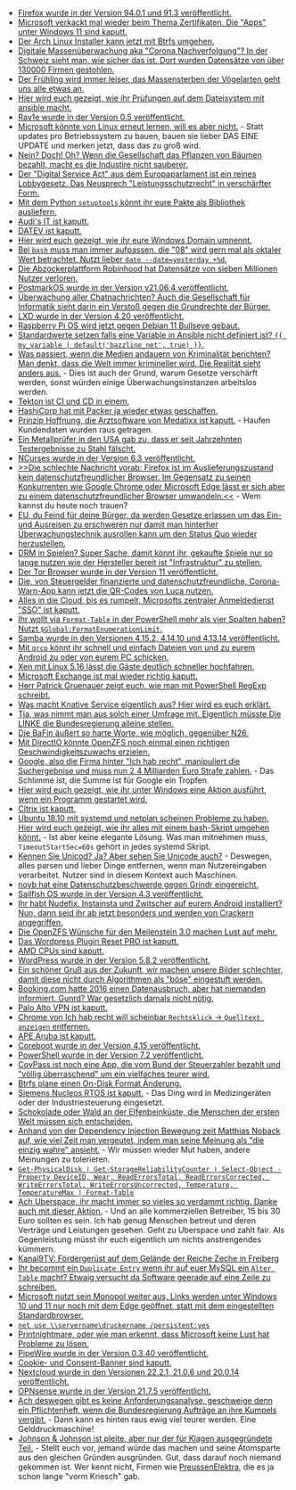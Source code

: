 * [Firefox wurde in der Version 94.0.1 und 91.3 veröffentlicht.](https://www.borncity.com/blog/2021/11/04/firefox-94-94-0-1-und-91-3-0esr/)
* [Microsoft verkackt mal wieder beim Thema Zertifikaten. Die "Apps" unter Windows 11 sind kaputt.](https://www.borncity.com/blog/2021/11/04/windows-11-abgelaufene-zertifikate-blocken-apps-ab-1-nov-2021/)
* [Der Arch Linux Installer kann jetzt mit Btrfs umgehen.](https://www.phoronix.com/scan.php?page=news_item&px=Arch-Linux-Archinstall-2.3-rc1)
* [Digitale Massenüberwachung aka "Corona Nachverfolgung"? In der Schweiz sieht man, wie sicher das ist. Dort wurden Datensätze von über 130000 Firmen gestohlen.](https://www.borncity.com/blog/2021/11/04/schweiz-hacker-greifen-auf-130-000-firmendatenstzen-zu-covid-19-krediten-zu/)
* [Der Frühling wird immer leiser, das Massensterben der Vögelarten geht uns alle etwas an.](https://www.sonnenseite.com/de/umwelt/der-fruehling-wird-leiser-vogelgesang-im-wandel/)
* [Hier wird euch gezeigt, wie ihr Prüfungen auf dem Dateisystem mit ansible macht.](https://www.shellhacks.com/ansible-check-if-file-exists/)
* [Rav1e wurde in der Version 0.5 veröffentlicht.](https://www.phoronix.com/scan.php?page=news_item&px=Rav1e-0.5-Rust-AV1)
* [Microsoft könnte von Linux erneut lernen, will es aber nicht.](https://www.borncity.com/blog/2021/11/08/microsoft-will-ltere-updates-auslaufen-lassen-verspricht-geschwindigkeits-und-sicherheitsgewinne/) - Statt updates pro Betriebssystem zu bauen, bauen sie lieber DAS EINE UPDATE und merken jetzt, dass das zu groß wird.
* [Nein? Doch! Oh? Wenn die Gesellschaft das Pflanzen von Bäumen bezahlt, macht es die Industire nicht sauberer.](https://www.sonnenseite.com/de/wirtschaft/wie-unternehmen-und-produkte-glaubwuerdig-klimaneutral-werden/)
* [Der "Digital Service Act" aus dem Europaparlament ist ein reines Lobbygesetz. Das Neusprech "Leistungsschutzrecht" in verschärfter Form.](https://netzpolitik.org/2021/edit-policy-der-digital-services-act-als-dystopisches-regelwerk/)
* [Mit dem Python `setuptools` könnt ihr eure Pakte als Bibliothek ausliefern.](https://opensource.com/article/21/11/packaging-python-setuptools)
* [Audi's IT ist kaputt.](https://www.borncity.com/blog/2021/11/09/audi-it-strung-oder-cyber-angriff-8-11-2021/)
* [DATEV ist kaputt.](https://www.planet3dnow.de/cms/63897-datev-ausfall-stellt-steuerkanzleien-vor-probleme/)
* [Hier wird euch gezeigt, wie ihr eure Windows Domain umnennt.](http://woshub.com/rename-active-directory-domain/)
* [Bei `bash` muss man immer aufpassen, die "08" wird gern mal als oktaler Wert betrachtet. Nutzt lieber `date --date=yesterday +%d`.](https://www.incredigeek.com/home/how-to-find-yesterdays-date-in-linux/)
* [Die Abzockerplattform Robinhood hat Datensätze von sieben Millionen Nutzer verloren.](https://www.bleepingcomputer.com/news/security/robinhood-discloses-data-breach-impacting-7-million-customers/)
* [PostmarkOS wurde in der Version v21.06.4 veröffentlicht.](https://postmarketos.org/blog/2021/11/08/v21.06.4-release/)
* [Überwachung aller Chatnachrichten? Auch die Gesellschaft für Informatik sieht darin ein Verstoß gegen die Grundrechte der Bürger.](https://netzpolitik.org/2021/eu-chatkontrolle-gesellschaft-fuer-informatik-gegen-ueberwachung-digitaler-kommunikation/)
* [LXD wurde in der Version 4.20 veröffentlicht.](https://lwn.net/Articles/875447)
* [Raspberry Pi OS wird jetzt gegen Debian 11 Bullseye gebaut.](https://www.phoronix.com/scan.php?page=news_item&px=Raspberry-Pi-OS-Bullseye)
* [Standardwerte setzen falls eine Variable in Ansible nicht definiert ist? `{{ my_variable | default('bazzline_net', true) }}`.](https://www.shellhacks.com/ansible-default-variables-values/)
* [Was passiert, wenn die Medien andauern von Kriminalität berichten? Man denkt, dass die Welt immer krimineller wird. Die Realität sieht anders aus.](https://netzpolitik.org/2021/kriminalitaetswahrnehmung-vollkommen-losgeloest-von-der-realitaet/) - Dies ist auch der Grund, warum Gesetze verschärft werden, sonst würden einige Überwachungsinstanzen arbeitslos werden.
* [Tekton ist CI und CD in einem.](https://opensource.com/article/21/11/cicd-pipeline-kubernetes-tekton)
* [HashiCorp hat mit Packer ja wieder etwas geschaffen.](https://www.packer.io/)
* [Prinzip Hoffnung, die Arztsoftware von Medatixx ist kaputt.](https://blog.fefe.de/?ts=9f745326) - Haufen Kundendaten wurden raus getragen.
* [Ein Metallprüfer in den USA gab zu, dass er seit Jahrzehnten Testergebnisse zu Stahl fälscht.](https://blog.fefe.de/?ts=9f74bbbf)
* [NCurses wurde in der Version 6.3 veröffentlicht.](https://www.phoronix.com/scan.php?page=news_item&px=Ncurses-6.3)
* [>>Die schlechte Nachricht vorab: Firefox ist im Auslieferungszustand kein datenschutzfreundlicher Browser. Im Gegensatz zu seinen Konkurrenten wie Google Chrome oder Microsoft Edge lässt er sich aber zu einem datenschutzfreundlicher Browser umwandeln.<<](https://www.kuketz-blog.de/mozilla-firefox-datensendeverhalten-desktop-version-browser-check-teil20/) - Wem kannst du heute noch trauen?
* [EU, du Feind für deine Bürger, da werden Gesetze erlassen um das Ein- und Ausreisen zu erschweren nur damit man hinterher Überwachungstechnik ausrollen kann um den Status Quo wieder herzustellen.](https://netzpolitik.org/2021/neues-kontrollsystem-frontex-beendet-pilotprojekt-zur-gesichtserkennung-an-eu-aussengrenzen/)
* [DRM in Spielen? Super Sache, damit könnt ihr, gekaufte Spiele nur so lange nutzen wie der Hersteller bereit ist "Infrastruktur" zu stellen.](https://www.borncity.com/blog/2021/11/09/spiele-gau-abgelaufene-denuvo-domain-blockt-gamer/)
* [Der Tor Browser wurde in der Version 11 veröffentlicht.](https://www.bleepingcomputer.com/news/software/tor-browser-11-removes-v2-onion-url-support-adds-new-ui/)
* [Die, von Steuergelder finanzierte und datenschutzfreundliche, Corona-Warn-App kann jetzt die QR-Codes von Luca nutzen.](https://netzpolitik.org/2021/digitale-kontaktnachverfolgung-corona-warn-app-kann-qr-codes-von-luca-nutzen/)
* [Alles in die Cloud, bis es rumpelt, Microsofts zentraler Anmeldedienst "SSO" ist kaputt.](https://www.borncity.com/blog/2021/11/09/sso-bei-microsoft-365-gestrt-9-11-2021/)
* [Ihr wollt via `Format-Table` in der PowerShell mehr als vier Spalten haben? Nutzt `$Global:FormatEnumerationLimit`.](https://devblogs.microsoft.com/powershell-community/how-to-use-formatenumerationlimit/)
* [Samba wurde in den Versionen 4.15.2, 4.14.10 und 4.13.14 veröffentlicht.](https://lwn.net/Articles/875565/rss)
* [Mit `qrcp` könnt ihr schnell und einfach Dateien von und zu eurem Android zu oder von eurem PC schicken.](https://opensource.com/article/21/11/transfer-files-phone-linux)
* [Xen mit Linux 5.16 lässt die Gäste deutlich schneller hochfahren.](https://www.phoronix.com/scan.php?page=news_item&px=Linux-5.16-Faster-Boot-Xen-PV)
* [Microsoft Exchange ist mal wieder richtig kaputt.](https://www.bleepingcomputer.com/news/microsoft/microsoft-urges-exchange-admins-to-patch-bug-exploited-in-the-wild/)
* [Herr Patrick Gruenauer zeigt euch, wie man mit PowerShell RegExp schreibt.](https://sid-500.com/2021/11/09/powershell-and-regex-find-replace-occurrences/)
* [Was macht Knative Service eigentlich aus? Hier wird es euch erklärt.](https://opensource.com/article/21/11/knative-serving-serverless)
* [Tja, was nimmt man aus solch einer Umfrage mit. Eigentlich müsste Die LINKE die Bundesregierung alleine stellen.](https://blog.fefe.de/?ts=9f755391)
* [Die BaFin äußert so harte Worte, wie möglich, gegenüber N26.](https://blog.fefe.de/?ts=9f754d98)
* [Mit DirectIO könnte OpenZFS noch einmal einen richtigen Geschwindigkeitszuwachs erzielen.](https://www.phoronix.com/scan.php?page=news_item&px=OpenZFS-DirectIO-Performance)
* [Google, also die Firma hinter "Ich hab recht", manipuliert die Suchergebnise und muss nun 2,4 Milliarden Euro Strafe zahlen.](https://netzpolitik.org/2021/google-shopping-eu-gericht-bestaetigte-milliardenstrafe/) - Das Schlimme ist, die Summe ist für Google ein Tropfen.
* [Hier wird euch gezeigt, wie ihr unter Windows eine Aktion ausführt, wenn ein Programm gestartet wird.](http://woshub.com/run-script-when-app-opens-closes/)
* [Citrix ist kaputt.](https://blog.fefe.de/?ts=9f756cc8)
* [Ubuntu 18.10 mit systemd und netplan scheinen Probleme zu haben. Hier wird euch gezeigt, wie ihr alles mit einem bash-Skript umgehen könnt.](https://utcc.utoronto.ca/~cks/space/blog/linux/SystemdNetworkUpHammer) - Ist aber keine elegante Lösung. Was man mitnehmen muss, `TimeoutStartSec=60s` gehört in jedes systemd Skript.
* [Kennen Sie Unicod? Ja? Aber sehen Sie Unicode auch?](https://www.bleepingcomputer.com/news/security/invisible-characters-could-be-hiding-backdoors-in-your-javascript-code/) - Deswegen, alles parsen und lieber Dinge entfernen, wenn man Nutzereingaben verarbeitet. Nutzer sind in diesem Kontext auch Maschinen.
* [noyb hat eine Datenschutzbeschwerde gegen Grindr eingereicht.](https://noyb.eu/en/want-your-grindr-data-show-your-id-and-take-selfie)
* [Sailfish OS wurde in der Version 4.3 veröffentlicht.](https://www.phoronix.com/scan.php?page=news_item&px=Sailfish-OS-4.3-Released)
* [Ihr habt Nudefix, Instainsta und Zwitscher auf eurem Android installiert? Nun, dann seid ihr ab jetzt besonders und werden von Crackern angegriffen.](https://www.bleepingcomputer.com/news/security/new-android-malware-targets-netflix-instagram-and-twitter-users/)
* [Die OpenZFS Wünsche für den Meilenstein 3.0 machen Lust auf mehr.](https://www.phoronix.com/scan.php?page=news_item&px=OpenZFS-3.0-Plus-Windows-Work)
* [Das Wordpress Plugin Reset PRO ist kaputt.](https://www.bleepingcomputer.com/news/security/ironic-twist-wp-reset-pro-bug-lets-hackers-wipe-wordpress-sites/)
* [AMD CPUs sind kaputt.](https://blog.fefe.de/?ts=9f73d1ba)
* [WordPress wurde in der Version 5.8.2 veröffentlicht.](https://wordpress.org/news/2021/11/wordpress-5-8-2-security-and-maintenance-release/)
* [Ein schöner Gruß aus der Zukunft, wir machen unsere Bilder schlechter, damit diese nicht durch Algorithmen als "böse" eingestuft werden.](https://www.bleepingcomputer.com/news/technology/researchers-show-that-apple-s-csam-scanning-can-be-fooled-easily/)
* [Booking.com hatte 2016 einen Datenausbruch, aber hat niemanden informiert. Gunrd? War gesetzlich damals nicht nötig.](https://blog.fefe.de/?ts=9f723e8e)
* [Palo Alto VPN ist kaputt.](https://blog.fefe.de/?ts=9f72346e)
* [Chrome von Ich hab recht will scheinbar `Rechtsklick` -> `Quelltext anzeigen` entfernen.](https://blog.fefe.de/?ts=9f72315c)
* [APE Aruba ist kaputt.](https://www.bleepingcomputer.com/news/security/hpe-says-hackers-breached-aruba-central-using-stolen-access-key/)
* [Coreboot wurde in der Version 4.15 veröffentlicht.](https://www.phoronix.com/scan.php?page=news_item&px=Coreboot-4.15)
* [PowerShell wurde in der Version 7.2 veröffentlicht.](https://www.windowspro.de/news/powershell-72-automatische-updates-psreadline-21-drei-jahre-support/04909.html)
* [CovPass ist noch eine App, die vom Bund der Steuerzahler bezahlt und "völlig überraschend" um ein vielfaches teurer wird.](https://www.borncity.com/blog/2021/11/11/autsch-der-covpass-ansatz-zum-digitalen-covid-19-impfnachweis-wird-fnfmal-teurer-als-geplant/)
* [Btrfs plane einen On-Disk Format Änderung.](https://www.phoronix.com/scan.php?page=news_item&px=Btrfs-Improving-Painful-Parts)
* [Siemens Nucleos RTOS ist kaputt.](https://www.borncity.com/blog/2021/11/11/kritische-schwachstellen-in-siemens-nucleos-rtos/) - Das Ding wird in Medizingeräten oder der Industriesteuerung eingesetzt.
* [Schokolade oder Wald an der Elfenbeinküste, die Menschen der ersten Welt müssen sich entscheiden.](https://netzfrauen.org/2021/11/11/deforestation-3/)
* [Anhand von der Dependency Injection Bewegung zeit Matthias Noback auf, wie viel Zeit man vergeutet, indem man seine Meinung als "die einzig wahre" ansieht.](https://matthiasnoback.nl/2021/11/the-dependency-injection-paradigm/) - Wir müssen wieder Mut haben, andere Meinungen zu tolerieren.
* [`Get-PhysicalDisk | Get-StorageReliabilityCounter | Select-Object -Property DeviceID, Wear, ReadErrorsTotal, ReadErrorsCorrected, WriteErrorsTotal, WriteErrorsUncorrected, Temperature, TemperatureMax | Format-Table`](http://woshub.com/check-hard-drive-health-smart-windows/)
* [Ach Uberspace, ihr macht immer so vieles so verdammt richtig. Danke auch mit dieser Aktion.](https://blog.uberspace.de/ein-bekenntnis-zur-freien-preiswahl-und-ein-aber/) - Und an alle kommerziellen Betreiber, 15 bis 30 Euro sollten es sein. Ich hab genug Menschen betreut und deren Verträge und Leistungen gesehen. Geht zu Uberspace und zahlt fair. Als Gegenleistung müsst ihr euch eigentlich um nichts anstrengendes kümmern.
* [Kanal9TV: Fördergerüst auf dem Gelände der Reiche Zeche in Freiberg](https://www.youtube.com/watch?v=U7oNXGJchJs)
* [Ihr becommt ein `Duplicate Entry` wenn ihr auf euer MySQL ein `Alter Table` macht? Etwaig versucht da Software geerade auf eine Zeile zu schreiben.](https://jfg-mysql.blogspot.com/2021/11/duplicate-entry-in-alter-table-and-in-optimize-table.html)
* [Microsoft nutzt sein Monopol weiter aus, Links werden unter Windows 10 und 11 nur noch mit dem Edge geöffnet, statt mit dem eingestellten Standardbrowser.](https://www.borncity.com/blog/2021/11/12/windows-11-microsoft-erzwingt-edge-browser-in-protokollen/)
* [`net use \\servername\druckername /persistent:yes`](https://www.borncity.com/blog/2021/11/12/windows-printnightmare-druckprobleme-server-verliert-einstellungen-fehler-beim-drucken-11-nov-2021/)
* [Printnightmare, oder wie man erkennt, dass Microsoft keine Lust hat Probleme zu lösen.](https://www.borncity.com/blog/2021/11/12/windows-printnightmare-druckprobleme-server-verliert-einstellungen-fehler-beim-drucken-11-nov-2021/)
* [PipeWire wurde in der Version 0.3.40 veröffentlicht.](https://www.phoronix.com/scan.php?page=news_item&px=PipeWire-0.3.40-Released)
* [Cookie- und Consent-Banner sind kaputt.](https://www.kuketz-blog.de/webseiten-was-tun-gegen-cookie-bzw-consent-banner/)
* [Nextcloud wurde in den Versionen 22.2.1, 21.0.6 und 20.0.14 veröffentlicht.](https://nextcloud.com/blog/keep-your-data-safe-update-to-22-2-1-21-0-6-and-20-0-14-as-soon-as-possible-and-23rc1-is-here-help-test/)
* [OPNsense wurde in der Version 21.7.5 veröffentlicht.](https://opnsense.org/opnsense-21-7-5-released/)
* [Ach deswegen gibt es keine Anforderungsanalyse, geschweige denn ein Pflichtenheft, wenn die Bundesregierung Aufträge an ihre Kumpels vergibt.](https://blog.fefe.de/?ts=9f703885) - Dann kann es hinten raus ewig viel teurer werden. Eine Gelddruckmaschine!
* [Johnson & Johnson ist pleite, aber nur der für Klagen ausgegründete Teil.](https://blog.fefe.de/?ts=9f706614) - Stellt euch vor, jemand würde das machen und seine Atomsparte aus den gleichen Gründen ausgründen. Gut, dass darauf noch niemand gekommen ist. Wer kennt nicht, Firmen wie [PreussenElektra](https://en.wikipedia.org/wiki/PreussenElektra_(nuclear_energy_company)), die es ja schon lange "vorm Kriesch" gab.
